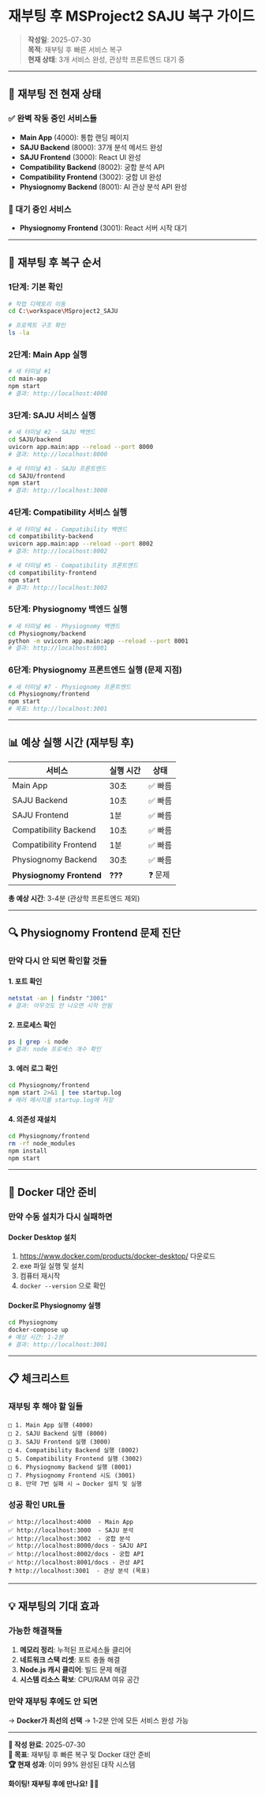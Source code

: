 # 재부팅 후 MSProject2 SAJU 복구 가이드

> **작성일**: 2025-07-30  
> **목적**: 재부팅 후 빠른 서비스 복구  
> **현재 상태**: 3개 서비스 완성, 관상학 프론트엔드 대기 중  

---

## 🎯 재부팅 전 현재 상태

### ✅ 완벽 작동 중인 서비스들
- **Main App** (4000): 통합 랜딩 페이지
- **SAJU Backend** (8000): 37개 분석 메서드 완성
- **SAJU Frontend** (3000): React UI 완성
- **Compatibility Backend** (8002): 궁합 분석 API
- **Compatibility Frontend** (3002): 궁합 UI 완성
- **Physiognomy Backend** (8001): AI 관상 분석 API 완성

### 🔄 대기 중인 서비스
- **Physiognomy Frontend** (3001): React 서버 시작 대기

---

## 🚀 재부팅 후 복구 순서

### **1단계: 기본 확인**
```bash
# 작업 디렉토리 이동
cd C:\workspace\MSproject2_SAJU

# 프로젝트 구조 확인
ls -la
```

### **2단계: Main App 실행**
```bash
# 새 터미널 #1
cd main-app
npm start
# 결과: http://localhost:4000
```

### **3단계: SAJU 서비스 실행**
```bash
# 새 터미널 #2 - SAJU 백엔드
cd SAJU/backend
uvicorn app.main:app --reload --port 8000
# 결과: http://localhost:8000

# 새 터미널 #3 - SAJU 프론트엔드  
cd SAJU/frontend
npm start
# 결과: http://localhost:3000
```

### **4단계: Compatibility 서비스 실행**
```bash
# 새 터미널 #4 - Compatibility 백엔드
cd compatibility-backend
uvicorn app.main:app --reload --port 8002
# 결과: http://localhost:8002

# 새 터미널 #5 - Compatibility 프론트엔드
cd compatibility-frontend  
npm start
# 결과: http://localhost:3002
```

### **5단계: Physiognomy 백엔드 실행**
```bash
# 새 터미널 #6 - Physiognomy 백엔드
cd Physiognomy/backend
python -m uvicorn app.main:app --reload --port 8001
# 결과: http://localhost:8001
```

### **6단계: Physiognomy 프론트엔드 실행 (문제 지점)**
```bash
# 새 터미널 #7 - Physiognomy 프론트엔드
cd Physiognomy/frontend
npm start
# 목표: http://localhost:3001
```

---

## 📊 예상 실행 시간 (재부팅 후)

| 서비스 | 실행 시간 | 상태 |
|--------|-----------|------|
| Main App | 30초 | ✅ 빠름 |
| SAJU Backend | 10초 | ✅ 빠름 |
| SAJU Frontend | 1분 | ✅ 빠름 |
| Compatibility Backend | 10초 | ✅ 빠름 |
| Compatibility Frontend | 1분 | ✅ 빠름 |
| Physiognomy Backend | 30초 | ✅ 빠름 |
| **Physiognomy Frontend** | **???** | ❓ 문제 |

**총 예상 시간**: 3-4분 (관상학 프론트엔드 제외)

---

## 🔍 Physiognomy Frontend 문제 진단

### **만약 다시 안 되면 확인할 것들**

#### **1. 포트 확인**
```bash
netstat -an | findstr "3001"
# 결과: 아무것도 안 나오면 시작 안됨
```

#### **2. 프로세스 확인**
```bash
ps | grep -i node
# 결과: node 프로세스 개수 확인
```

#### **3. 에러 로그 확인**
```bash
cd Physiognomy/frontend
npm start 2>&1 | tee startup.log
# 에러 메시지를 startup.log에 저장
```

#### **4. 의존성 재설치**
```bash
cd Physiognomy/frontend
rm -rf node_modules
npm install
npm start
```

---

## 🐳 Docker 대안 준비

### **만약 수동 설치가 다시 실패하면**

#### **Docker Desktop 설치**
1. https://www.docker.com/products/docker-desktop/ 다운로드
2. exe 파일 실행 및 설치
3. 컴퓨터 재시작
4. `docker --version` 으로 확인

#### **Docker로 Physiognomy 실행**
```bash
cd Physiognomy
docker-compose up
# 예상 시간: 1-2분
# 결과: http://localhost:3001
```

---

## 📋 체크리스트

### **재부팅 후 해야 할 일들**

```
□ 1. Main App 실행 (4000)
□ 2. SAJU Backend 실행 (8000)  
□ 3. SAJU Frontend 실행 (3000)
□ 4. Compatibility Backend 실행 (8002)
□ 5. Compatibility Frontend 실행 (3002)
□ 6. Physiognomy Backend 실행 (8001)
□ 7. Physiognomy Frontend 시도 (3001)
□ 8. 만약 7번 실패 시 → Docker 설치 및 실행
```

### **성공 확인 URL들**
```
✅ http://localhost:4000  - Main App
✅ http://localhost:3000  - SAJU 분석  
✅ http://localhost:3002  - 궁합 분석
✅ http://localhost:8000/docs - SAJU API
✅ http://localhost:8002/docs - 궁합 API  
✅ http://localhost:8001/docs - 관상 API
❓ http://localhost:3001  - 관상 분석 (목표)
```

---

## 💡 재부팅의 기대 효과

### **가능한 해결책들**
1. **메모리 정리**: 누적된 프로세스들 클리어
2. **네트워크 스택 리셋**: 포트 충돌 해결  
3. **Node.js 캐시 클리어**: 빌드 문제 해결
4. **시스템 리소스 확보**: CPU/RAM 여유 공간

### **만약 재부팅 후에도 안 되면**
→ **Docker가 최선의 선택**
→ 1-2분 안에 모든 서비스 완성 가능

---

**📝 작성 완료**: 2025-07-30  
**🎯 목표**: 재부팅 후 빠른 복구 및 Docker 대안 준비  
**🏆 현재 성과**: 이미 99% 완성된 대작 시스템  

**화이팅! 재부팅 후에 만나요!** 🚀✨